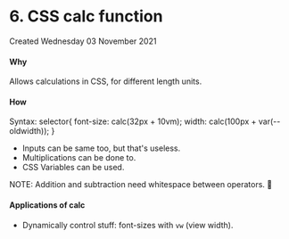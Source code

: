 # 6. CSS calc function
Created Wednesday 03 November 2021

#### Why
Allows calculations in CSS, for different length units.

#### How
Syntax:
	selector{
		font-size: calc(32px + 10vm);
		width: calc(100px + var(--oldwidth));
	}


* Inputs can be same too, but that's useless.
* Multiplications can be done to.
* CSS Variables can be used.


NOTE: Addition and subtraction need whitespace between operators. 🛑️

#### Applications of calc

* Dynamically control stuff: font-sizes with ``vw`` (view width).



